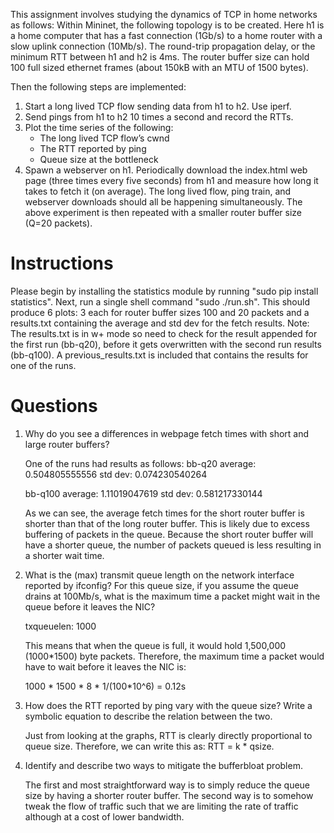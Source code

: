 This assignment involves studying the dynamics of TCP in home networks as follows:
Within Mininet, the following topology is to be created. 
Here h1 is a home computer that has a fast connection (1Gb/s) to a home router with a slow uplink connection (10Mb/s). 
The round-trip propagation delay, or the minimum RTT between h1 and h2 is 4ms. 
The router buffer size can hold 100 full sized ethernet frames (about 150kB with an MTU of 1500 bytes).

Then the following steps are implemented:
1. Start a long lived TCP flow sending data from h1 to h2. Use iperf.
2. Send pings from h1 to h2 10 times a second and record the RTTs.
3. Plot the time series of the following:
	- The long lived TCP flow’s cwnd
	- The RTT reported by ping
	- Queue size at the bottleneck
4. Spawn a webserver on h1. Periodically download the index.html web page (three times every five seconds) from h1 and measure how long it takes to fetch it (on average).
The long lived flow, ping train, and webserver downloads should all be happening simultaneously.
The above experiment is then repeated with a smaller router buffer size (Q=20 packets).

# Instructions
Please begin by installing the statistics module by running "sudo pip install statistics".
Next, run a single shell command "sudo ./run.sh". This should produce 6 plots:
3 each for router buffer sizes 100 and 20 packets and a results.txt containing the average and std dev
for the fetch results.
Note: The results.txt is in w+ mode so need to check for the result appended for the first run (bb-q20),
before it gets overwritten with the second run results (bb-q100). A previous_results.txt is included
that contains the results for one of the runs.

# Questions
1. Why do you see a differences in webpage fetch times with short and large router buffers?

   One of the runs had results as follows:
	bb-q20
	average: 0.504805555556
	std dev: 0.074230540264

	bb-q100
	average: 1.11019047619
	std dev: 0.581217330144

   As we can see, the average fetch times for the short router buffer is shorter than that of the long
   router buffer. This is likely due to excess buffering of packets in the queue. Because the short router
   buffer will have a shorter queue, the number of packets queued is less resulting in a shorter wait time.

2. What is the (max) transmit queue length on the network interface reported by ifconfig?
   For this queue size, if you assume the queue drains at 100Mb/s, what is the maximum time
   a packet might wait in the queue before it leaves the NIC?

   txqueuelen: 1000

   This means that when the queue is full, it would hold 1,500,000 (1000*1500) byte packets.
   Therefore, the maximum time a packet would have to wait before it leaves the NIC is:

   1000 * 1500 * 8 * 1/(100*10^6) = 0.12s

3. How does the RTT reported by ping vary with the queue size? Write a symbolic equation to
   describe the relation between the two.

	Just from looking at the graphs, RTT is clearly directly proportional to queue size.
	Therefore, we can write this as: RTT = k * qsize.

4. Identify and describe two ways to mitigate the bufferbloat problem.

	The first and most straightforward way is to simply reduce the queue size by having a
	shorter router buffer. The second way is to somehow tweak the flow of traffic such that
	we are limiting the rate of traffic although at a cost of lower bandwidth.
